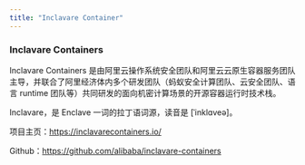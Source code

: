 ```yaml
---
title: "Inclavare Container"
---
```


### Inclavare Containers

Inclavare Containers 是由阿里云操作系统安全团队和阿里云云原生容器服务团队主导，并联合了阿里经济体内多个研发团队（蚂蚁安全计算团队、云安全团队、语言 runtime 团队等）共同研发的面向机密计算场景的开源容器运行时技术栈。

Inclavare，是 Enclave 一词的拉丁语词源，读音是 [ˈinklɑveə]。

项目主页：https://inclavarecontainers.io/

Github：https://github.com/alibaba/inclavare-containers

